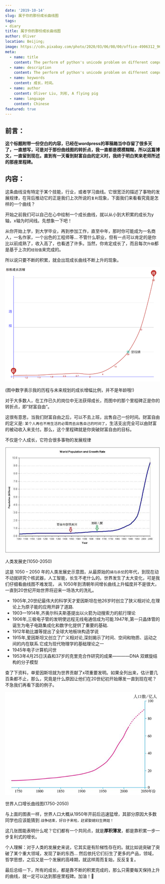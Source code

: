 ```yaml
---
date: '2019-10-14'
slug: 属于你的那份成长曲线图
tags:
- diary
title: 属于你的那份成长曲线图
author: Oliver
location: Beijing;
image: https://cdn.pixabay.com/photo/2020/03/06/08/00/office-4906312_960_720.jpg
meta:
  - name: title
    content: The perform of python's unicode problem on different computer
  - name: description
    content: The perform of python's unicode problem on different computer
  - name: keywords
    content: 成长，时间。
  - name: author
    content: Oliver Liu, 刘彤, A flying pig
  - name: language
    content: Chinese
featured: true
---
```


## 前言：
**这个标题附带一份空白的内容，已经在wordpress的草稿箱当中存留了很多天了，一直想写，可是对于那份曲线图的转折点，我一直都是模模糊糊，所以这篇博文，一直留到现在。直到有一天看到财富自由的定义时，我终于明白笑来老师所述的那座里程碑。**
 
## 内容： 
 这条曲线没有特定于某个技能，行业，或者学习曲线。它很宽泛的描述了事物的发展规律，在背后推动它的正是我们上次所说的`复利`现象，下面我们来看看究竟是怎样的一个曲线？
 
 开始之前我们可以自己在心中绘制一个成长曲线，就以从小到大积累的成长为y轴，x轴为时间线。先想象一下吧！
 
 从你开始上学，到大学毕业，再到参加工作，直至中年，那时你可能成为一名商人，一名作家，一个出色的工程师等… 不管什么职业，但有一点可以肯定的是你比以前成熟了，收入高了，也看透了许多。当然，你肯定成长了，而且每次`升级`都是基于上次的`经验值`来完成的。
 
 所以说只要不断的积累，就会出现成长曲线不断上升的现象。
 
![Drag Racing](../../../assets/diary/growing.png)
<p class="text-center"> (图中数字表示我的历程与未来规划的成长增幅比例，并不是年龄哦!) </p>

对于大多数人，在工作已久的岗位中无法获得成长，而图中的那个里程碑正是你的转折点，即“财富自由”。

这很有意思，当我们财富自由之后，可以不去上班，出售自己一份时间。财富自由的定义是: `某个人再也不用生活的必需而去出售自己的时间了`，生活支出完全可以由财富的被动收入来支付。那么，这个里程碑就是你突破财富自由的目标。

不仅是个人成长，它符合很多事物的发展规律

![人类发展史1050-2050](../../../assets/diary/timg-1.jpg)
<p class="text-center"> 人类发展史(1050-2050) </p>

这是 1050 – 2050 年的人类发展史示意图，从最原始的`骑马杀仗`的年代，到现在动不动就研究个核武器，人工智能，长生不老什么的。世界发生了太大变化，可是我们仔细看曲线图不难发现，
从 1050年到清朝年间增长曲线上升幅度并不是很大，一直到20世纪开始世界将迎来一场浩大的洗礼。

- 1905年,20世纪最伟大的科学天才爱因斯坦在他26岁时创立了狭义相对论,在理论上为原子能的应用开辟了道路.
- 1903—1914年,齐奥尔科夫斯基提出以火箭为动搜索力的航行理论
- 1906年,三极电子管的发明使远程无线电通信成为可能.1947年,第一只晶体管的诞生为电子电路集成化和数字化提供了重要的基础.
- 1912年勒比雄等提出了全球大地板块构造学说
- 1915年,爱因斯坦又创立了广义相对论,深刻揭示了时间、空间和物质、运动之间的内在联系.它成为现代物理学的基础理论之一
- 1945年电子计算机问世
- 1953年4月25日沃森和37岁的克里克合作研究的成果————DNA 双螺旋结构的分子模型

查了下资料，单爱因斯坦就为世界贡献了x项重要发明。如果全列出来，估计要几百条都不止，那么，究竟是什么原因让他们在20世纪初开始爆发一直到现在呢？不急我们再看下面的例子。

![人类发展史2](../../../assets/diary/timg-2.jpg)
<p class="text-center"> 世界人口增长曲线图(1750-2050) </p>

与上面的图表一样，世界人口大概从1950年开前后迅速猛增，其部分原因大多数同学也应该能猜到 `战争结束，好日子来啦，赶紧娶媳妇生俩娃！`

这几张图能表明什么呢？它们都有一个共同点，就是**厚积薄发**，都是靠积累一步一步复利式的增长。

个人理解：对于人类的发展史来说，它其实是有阶梯性存在的。就比如说突破了突破了某个重大领域，发现了新的东西… 然后依托它们衍生了更多的产品，领域，哲学思想，之后又是一个发展的高峰期，就这样周而复始，反反复复。

最后总结一下，所有的成长，都是靠不断的积累完成的，那么只需要每天保持上升的曲线，就一定可以达到那座里程碑。加油！💪
